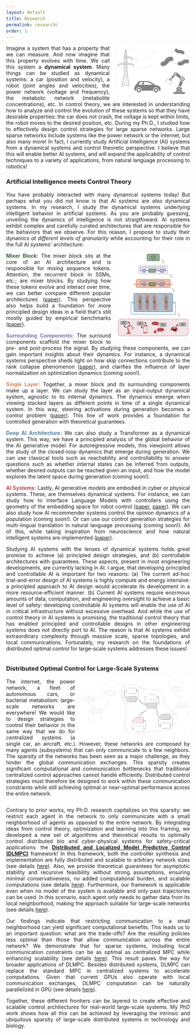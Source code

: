 ```yaml
---
layout: default
title: Research
permalink: research/
order: 1
---
```


<p style="text-align: justify;">
  <img src="/assets/imgs/dynamical_systems.001.png" alt="Examples of dynamical systems: power grid, biological systems, vehicles, and robotics" style="float: right; margin: 0 0 15px 20px; max-width: 200px;">
  Imagine a system that has a property that we can measure. And now imagine that this property evolves with time. We call this system a <b>dynamical system</b>. Many things can be studied as dynamical systems: a car (position and velocity), a robot (joint angles and velocities), the power network (voltage and frequency), the metabolic network (metabolite concentrations), etc. In control theory, we are interested in understanding how to analyze and control the evolution of these systems so that they have desirable properties: the car does not crash, the voltage is kept within limits, the robot moves to the desired position, etc. During my Ph.D., I studied how to effectively design control strategies for large sparse networks. Large sparse networks include systems like the power network or the internet, but also many more! In fact, I currently study Artificial Intelligence (AI) systems from a dynamical systems and control theoretic perspective. I believe that this will enable better AI systems, and will expand the applicability of control techniques to a variety of applications, from natural language processing to robotics!
</p>

<h3> Artificial Intelligence meets Control Theory </h3>

<p style="text-align: justify;"> You have probably interacted with many dynamical systems today! But perhaps what you did not know is that AI systems are <i>also</i> dynamical systems. In my research, I study the dynamical systems underlying intelligent behavior in artificial systems. As you are probably guessing, unveiling the dynamics of intelligence is not straigtfoward. AI systems exhibit complex and carefully curated architectures that are responsible for the behaviors that we observe. For this reason, I propose to study their dynamics <i>at different levels of granularity</i> while accounting for their role in the full AI systems' architecture:</p>

<div style="position: relative;">
  <img src="/assets/imgs/AI_architecture.002.png" alt="AI Architecture diagram showing different levels of granularity" style="float: right; max-width: 40%; height: auto; margin: 0 0 5px 15px;">
  
  <p style="text-align: justify;"><b style="color: #39653B;">Mixer Block:</b> The mixer block sits at the core of an AI architecture and is responsible for mixing sequence tokens. Attention, the recurrent block in SSMs, etc.; are mixer blocks.  By studying how these tokens evolve and interact over time, we can better compare different popular architectures (<a href="https://arxiv.org/pdf/2405.15731">paper</a>). This perspective also helps build a foundation for more principled design ideas in a field that's still mostly guided by empirical benchmarks (<a href="https://arxiv.org/pdf/2510.09389">paper</a>).</p>
  
  <p style="text-align: justify;"><b style="color: #8176A9;">Surrounding Components:</b> The surround components scaffold the mixer block to pre- and post-process the signal. By studying these components, we can gain important insights about their dynamics. For instance, a dynamical systems perspective sheds light on how skip connections contribute to the rank collapse phenomenon (<a href="https://arxiv.org/pdf/2410.10609">paper</a>), and clarifies the influence of layer normalization on optimization dynamics (coming soon!).</p>
  
  <p style="text-align: justify;"><b style="color: #D8875A;">Single Layer:</b> Together, a mixer block and its surrounding components make up a layer. We can study the layer as an input-output dynamical system, agnostic to its internal dynamics. The dynamics emerge when viewing stacked layers as different points in time of a single dynamical system. In this way, steering activations during generation becomes a control problem (<a href="https://arxiv.org/pdf/2405.15454">paper</a>). This line of work provides a foundation for controlled generation with theoretical guarantees. </p>
  
  <p style="text-align: justify;"><b style="color: #5580A3;">Deep AI Architecture:</b> We can also study a Transformer as a dynamical system. This way, we have a principled analysis of the global behavior of the AI generative model. For autoregressive models, this viewpoint allows the study of the closed-loop dynamics that emerge during generation. We can use classical tools such as reachability and controllability to answer questions such as whether internal states can be inferred from outputs, whether desired outputs can be reached given an input, and how the model explores the latent space during generation (coming soon!). </p>

  <p style="text-align: justify;"><b style="color: #B54950;">AI Systems:</b> Lastly, AI generative models are embodied in cyber or physical systems. These, are themselves dynamical systems. For instance, we can study how to interface Language Models with controllers using the geometry of the embedding space for robot control (<a href="https://arxiv.org/pdf/2403.10762">paper</a>, <a href="https://arxiv.org/pdf/2507.12855">paper</a>). We can also study how AI recommender systems control the opinion dynamics of a population (coming soon!). Or can use our control generation strategies for multi-lingual translation in natural language processing (coming soon!). All of this, while taking inspiration from neuroscience and how natural intelligent systems are implemented (<a href="https://arxiv.org/pdf/2507.05238">paper</a>).</p>

  <p style="text-align: justify;"> Studying AI systems with the lenses of dynamical systems holds great promise to achieve (a) principled design strategies, and (b) controllable architectures with guarantees. These aspects, present in most engineering developments, are currently lacking in AI. I argue, that developing principled and controllable AI is important for two reasons: (a) The current ad-hoc trial-and-error design of AI systems is highly compute and energy intensive: a principled approach to AI design would accelerate its development in a more resource-efficient manner. (b) Current AI systems require enormous amounts of data, computation, and engineering oversight to achieve a basic level of safety: developing controllable AI systems will enable the use of AI in critical infrastructure without excessive overhead. And while the use of control theory in AI systems is promising, the traditional control theory that has enabled principled and controllable designs in other engineering systems does not directly port to AI. The reason is that AI systems exhibit extraordinary complexity through massive scale, sparse topologies, and local communications. Fortunately, my research on the foundations of distributed optimal control for large-scale systems addresses these issues! 
  
  <div style="clear: both;"></div>

<h3> Distributed Optimal Control for Large-Scale Systems</h3>

  <p style="text-align: justify;">
    <img src="/assets/imgs/network.003.png" alt="Large-scale network visualization" style="float: right; max-width: 300px; height: auto; margin: 0 0 15px 15px;">
    The internet, the power network, a fleet of autonomous cars, or bacterial metabolism: large-scale networks are everywhere! We would like to design strategies to control their behavior in the same way that we do for centralized systems (a single car, an aircraft, etc.). However, these networks are composed by many agents (subsystems) that can only communicate to a few neighbors. The sparsity of the networks has been seen as a major challenge, as they hinder the global communication exchanges. This sparsity creates significant computational and communication bottlenecks that traditional centralized control approaches cannot handle efficiently. Distributed control strategies must therefore be designed to work within these communication constraints while still achieving optimal or near-optimal performance across the entire network.
  </p>
  
  <div style="clear: both;"></div>

<p style="text-align: justify;"> Contrary to prior works, my Ph.D. research capitalizes on this sparsity: we restrict each agent in the network to only communicate with a small neighborhood of agents as opposed to the entire network. By integrating ideas from control theory, optimization and learning into this framing, we developed a new set of algorithms and theoretical results to optimally control distributed bio and cyber-physical systems for safety-critical applications: the <a href="https://www.proquest.com/openview/e84a2e0c4c2d50491854356e9c5c1cd7/1?pq-origsite=gscholar&cbl=18750&diss=y"><b> Distributed and Localized Model Predictive Control (DLMPC)</b></a> framework! In this framework, both the controller synthesis and implementation are fully distributed and scalable to arbitrary network sizes (see details <a href="https://ieeexplore.ieee.org/abstract/document/9939038">here</a>). Also, we provide theoretical guarantees for asymptotic stability and recursive feasibility without strong assumptions, ensuring minimal conservativeness, no added computational burden, and scalable computations (see details <a href="https://ieeexplore.ieee.org/abstract/document/10083211">here</a>). Furthermore, our framework is applicable even when no model of the system is available and only past trajectories can be used. In this scenario, each agent only needs to gather data from its local neighborhood, making the approach suitable for large-scale networks (see details <a href="https://ieeexplore.ieee.org/abstract/document/9772975">here</a>).</p>

<p style="text-align: justify;"> Our findings indicate that restricting communication to a small neighborhood can yield significant computational benefits. This leads us to an important question: what are the trade-offs? Are the resulting policies less optimal than those that allow communication across the entire network? We demonstrate that for sparse systems, including local communication constraints can be as optimal as centralized MPC while enhancing scalability (see details <a href="https://ieeexplore.ieee.org/abstract/document/10229197">here</a>). This result paves the way for broader applications of DLMPC. Besides distributed systems, DLMPC can replace the standard MPC in centralized systems to accelerate computations. Given that current GPUs also operate with local communication exchanges, DLMPC computation can be naturally parallelized in GPU (see details <a href="https://ieeexplore.ieee.org/abstract/document/9831839">here</a>). </p>

<p style="text-align: justify;"> Together, these different frontiers can be layered to create effective and scalable control architectures for real-world large-scale systems. My PhD work shows how all this can be achieved by leveraging the intrinsic and ubiquitous sparsity of large-scale distributed systems in technology and biology.</p>

